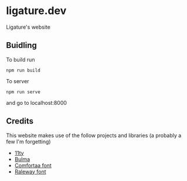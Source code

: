 # ligature.dev
Ligature's website

## Buidling

To build run

`npm run build`

To server

`npm run serve`
 
and go to localhost:8000

## Credits

This website makes use of the follow projects and libraries (a probably a few I'm forgetting)

 * [11ty](https://www.11ty.dev/)
 * [Bulma](https://bulma.io)
 * [Comfortaa font](https://fonts.google.com/specimen/Comfortaa)
 * [Raleway font](https://fonts.google.com/specimen/Raleway)
